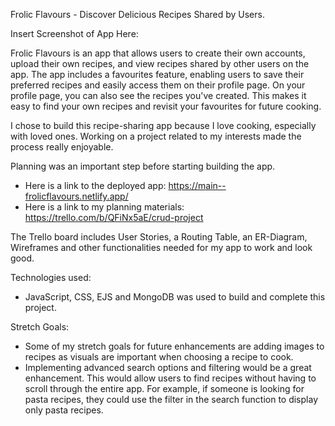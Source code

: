 Frolic Flavours - Discover Delicious Recipes Shared by Users. 

Insert Screenshot of App Here:

Frolic Flavours is an app that allows users to create their own accounts, upload their own recipes, and view recipes shared by other users on the app. 
The app includes a favourites feature, enabling users to save their preferred recipes and easily access them on their profile page. 
On your profile page, you can also see the recipes you've created.
This makes it easy to find your own recipes and revisit your favourites for future cooking.

I chose to build this recipe-sharing app because I love cooking, especially with loved ones. Working on a project related to my interests made the process really enjoyable.

Planning was an important step before starting building the app.
- Here is a link to the deployed app: https://main--frolicflavours.netlify.app/
- Here is a link to my planning materials: https://trello.com/b/QFiNx5aE/crud-project 

The Trello board includes User Stories, a Routing Table, an ER-Diagram, Wireframes and other functionalities needed for my app to work and look good.

Technologies used:
- JavaScript, CSS, EJS and MongoDB was used to build and complete this project.

Stretch Goals: 
- Some of my stretch goals for future enhancements are adding images to recipes as visuals are important when choosing a recipe to cook.
- Implementing advanced search options and filtering would be a great enhancement. This would allow users to find recipes without having to scroll through the entire app. For example, if someone is looking for pasta recipes, they could use the filter in the search function to display only pasta recipes.

